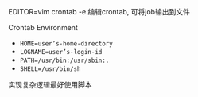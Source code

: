 EDITOR=vim crontab -e 编辑crontab, 可将job输出到文件

Crontab Environment
- `HOME=user’s-home-directory`
- `LOGNAME=user’s-login-id`
- `PATH=/usr/bin:/usr/sbin:.`
- `SHELL=/usr/bin/sh`

实现复杂逻辑最好使用脚本

